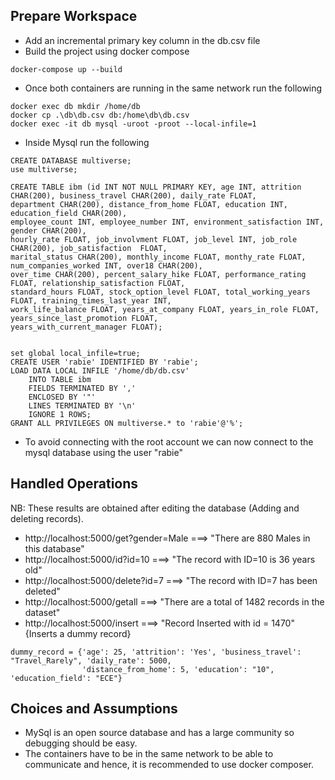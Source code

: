 ## Prepare Workspace

- Add an incremental primary key column in the db.csv file
- Build the project using docker compose
```
docker-compose up --build
```
- Once both containers are running in the same network run the following
```
docker exec db mkdir /home/db
docker cp .\db\db.csv db:/home\db\db.csv
docker exec -it db mysql -uroot -proot --local-infile=1
```
- Inside Mysql run the following 
```
CREATE DATABASE multiverse;
use multiverse;

CREATE TABLE ibm (id INT NOT NULL PRIMARY KEY, age INT, attrition CHAR(200), business_travel CHAR(200), daily_rate FLOAT, 
department CHAR(200), distance_from_home FLOAT, education INT, education_field CHAR(200), 
employee_count INT, employee_number INT, environment_satisfaction INT, gender CHAR(200),
hourly_rate FLOAT, job_involvment FLOAT, job_level INT, job_role CHAR(200), job_satisfaction  FLOAT, 
marital_status CHAR(200), monthly_income FLOAT, monthy_rate FLOAT, num_companies_worked INT, over18 CHAR(200), 
over_time CHAR(200), percent_salary_hike FLOAT, performance_rating FLOAT, relationship_satisfaction FLOAT, 
standard_hours FLOAT, stock_option_level FLOAT, total_working_years FLOAT, training_times_last_year INT, 
work_life_balance FLOAT, years_at_company FLOAT, years_in_role FLOAT, years_since_last_promotion FLOAT, 
years_with_current_manager FLOAT);


set global local_infile=true;
CREATE USER 'rabie' IDENTIFIED BY 'rabie';
LOAD DATA LOCAL INFILE '/home/db/db.csv'
    INTO TABLE ibm
    FIELDS TERMINATED BY ','
    ENCLOSED BY '"'
    LINES TERMINATED BY '\n'
    IGNORE 1 ROWS;
GRANT ALL PRIVILEGES ON multiverse.* to 'rabie'@'%';
```
- To avoid connecting with the root account we can now connect to the mysql database using the user "rabie"

## Handled Operations
NB: These results are obtained after editing the database (Adding and deleting records).
- http://localhost:5000/get?gender=Male ===> "There are 880 Males in this database"
- http://localhost:5000/id?id=10 ===> "The record with ID=10 is 36 years old"
- http://localhost:5000/delete?id=7 ===> "The record with ID=7 has been deleted"
- http://localhost:5000/getall ===> "There are a total of 1482 records in the dataset"
- http://localhost:5000/insert ===> "Record Inserted with id = 1470" {Inserts a dummy record}
```
dummy_record = {'age': 25, 'attrition': 'Yes', 'business_travel': "Travel_Rarely", 'daily_rate': 5000,
                'distance_from_home': 5, 'education': "10", 'education_field': "ECE"}
```
## Choices and Assumptions
- MySql is an open source database and has a large community so debugging should be easy.
- The containers have to be in the same network to be able to communicate and hence, it is recommended to use docker composer. 

